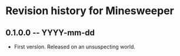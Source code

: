 # Revision history for Minesweeper

## 0.1.0.0 -- YYYY-mm-dd

* First version. Released on an unsuspecting world.
